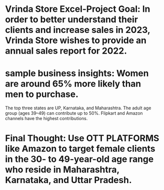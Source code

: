 # Vrinda Store Excel-Project Goal: In order to better understand their clients and increase sales in 2023, Vrinda Store wishes to provide an annual sales report for 2022.


# sample business insights: Women are around 65% more likely than men to purchase.
The top three states are UP, Karnataka, and Maharashtra.
The adult age group (ages 39–49) can contribute up to 50%.
Flipkart and Amazon channels have the highest contributions.


# Final Thought: Use OTT PLATFORMS like Amazon to target female clients in the 30- to 49-year-old age range who reside in Maharashtra, Karnataka, and Uttar Pradesh.

